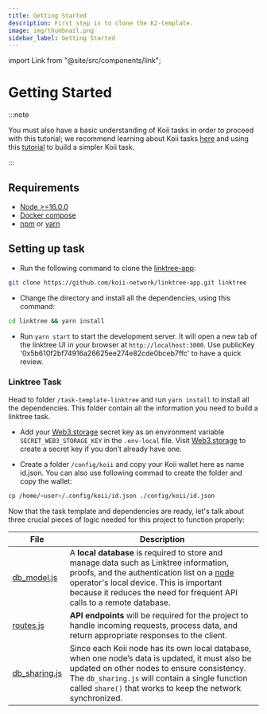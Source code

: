```yaml
---
title: Getting Started
description: First step is to clone the K2-template.
image: img/thumbnail.png
sidebar_label: Getting Started
---
```


import Link from "@site/src/components/link";

# Getting Started

:::note

You must also have a basic understanding of Koii tasks in order to proceed with this tutorial; we recommend learning about Koii tasks [here](/develop/microservices-and-tasks/what-are-tasks/) and using this [tutorial](/develop/microservices-and-tasks/google-doodle-task/) to build a simpler Koii task.

:::

## Requirements

- [Node >=16.0.0](https://nodejs.org/en/download)
- [Docker compose](https://docs.docker.com/compose/install/docker)
- [npm](https://www.npmjs.com/) or [yarn](https://classic.yarnpkg.com/lang/en/docs/install/#mac-stable)

## Setting up task

- Run the following command to clone the [linktree-app](https://github.com/koii-network/linktree-app):

```bash
git clone https://github.com/koii-network/linktree-app.git linktree
```

- Change the directory and install all the dependencies, using this command:

```bash
cd linktree && yarn install
```

- Run `yarn start` to start the development server. It will open a new tab of the linktree UI in your browser at `http://localhost:3000`. Use publicKey '0x5b610f2bf74916a26625ee274e82cde0bceb7ffc' to have a quick review.


### Linktree Task

Head to folder `/task-template-linktree` and run `yarn install` to install all the dependencies. This folder contain all the information you need to build a linktree task.

- Add your [Web3.storage](https://web3.storage/) secret key as an environment variable `SECRET_WEB3_STORAGE_KEY` in the `.env-local` file. Visit [Web3.storage](https://web3.storage/) to create a secret key if you don’t already have one.

- Create a folder `/config/koii` and copy your Koii wallet here as name id.json. You can also use following commad to create the folder and copy the wallet:

```bash
cp /home/<user>/.config/koii/id.json ./config/koii/id.json
```


Now that the task template and dependencies are ready, let's talk about three crucial pieces of logic needed for this project to function properly:

| File                                                                                         | Description                                                                                                                                                                                                                                                                                                   |
| -------------------------------------------------------------------------------------------- | ------------------------------------------------------------------------------------------------------------------------------------------------------------------------------------------------------------------------------------------------------------------------------------------------------------- |
| [db_model.js](https://github.com/somali0128/task-template-linktree/blob/main/db_model.js)    | A **local database** is required to store and manage data such as Linktree information, proofs, and the authentication list on a [node](/develop/microservices-and-tasks/run-a-task-node) operator's local device. This is important because it reduces the need for frequent API calls to a remote database. |
| [routes.js](https://github.com/somali0128/task-template-linktree/blob/main/routes.js)        | **API endpoints** will be required for the project to handle incoming requests, process data, and return appropriate responses to the client.                                                                                                                                                                 |
| [db_sharing.js](https://github.com/somali0128/task-template-linktree/blob/main/dbSharing.js) | Since each Koii node has its own local database, when one node’s data is updated, it must also be updated on other nodes to ensure consistency. The `db_sharing.js` will contain a single function called `share()` that works to keep the network synchronized.                                              |

